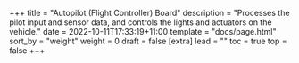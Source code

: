 +++
title = "Autopilot (Flight Controller) Board"
description = "Processes the pilot input and sensor data, and controls the lights and actuators on the vehicle."
date = 2022-10-11T17:33:19+11:00
template = "docs/page.html"
sort_by = "weight"
weight = 0
draft = false
[extra]
lead = ""
toc = true
top = false
+++